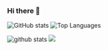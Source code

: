### Hi there 👋

<!--
**fahrurozi/fahrurozi** is a ✨ _special_ ✨ repository because its `README.md` (this file) appears on your GitHub profile.

Here are some ideas to get you started:

- 🔭 I’m currently working on ...
- 🌱 I’m currently learning ...
- 👯 I’m looking to collaborate on ...
- 🤔 I’m looking for help with ...
- 💬 Ask me about ...
- 📫 How to reach me: ...
- 😄 Pronouns: ...
- ⚡ Fun fact: ...
-->

<!-- ![](https://visitor-badge.laobi.icu/badge?page_id=fahrurozi.fahrurozi) -->
<!-- [![Github](https://img.shields.io/github/followers/fahrurozi?label=Follow&style=social)](https://github.com/fahrurozi) -->
<!-- ![GitHub stats](https://github-readme-stats.vercel.app/api?username=fahrurozi&show_icons=true&theme=tokyonight)
![Top Langs](https://github-readme-stats.vercel.app/api/top-langs/?username=CharalambosIoannou&theme=tokyonight) -->

<summary>
  
<!-- [![Github Stats](https://github-readme-stats.vercel.app/api?username=fahrurozi)](https://github.com/fahrurozi&theme=tokyonight) -->
![GitHub stats](https://github-readme-stats.vercel.app/api?username=fahrurozi&show_icons=true&theme=tokyonight)
![Top Languages](https://github-readme-stats.vercel.app/api/top-langs/?username=fahrurozi&theme=tokyonight&layout=compact)  
  
![github stats](https://github-readme-stats.vercel.app/api?username=fahrurozi&show_icons=true)
<img src="https://github-readme-stats.vercel.app/api/top-langs/?username=fahrurozi&theme=tokyonight">
</summary>
